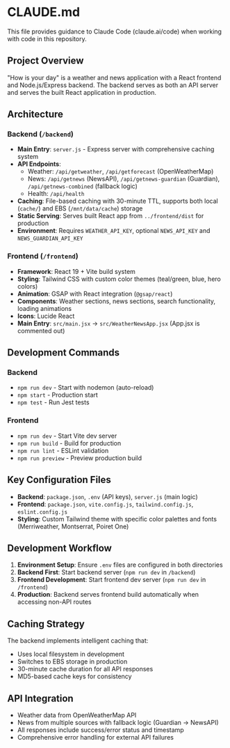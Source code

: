 # CLAUDE.md

This file provides guidance to Claude Code (claude.ai/code) when working with code in this repository.

## Project Overview

"How is your day" is a weather and news application with a React frontend and Node.js/Express backend. The backend serves as both an API server and serves the built React application in production.

## Architecture

### Backend (`/backend`)
- **Main Entry**: `server.js` - Express server with comprehensive caching system
- **API Endpoints**: 
  - Weather: `/api/getweather`, `/api/getforecast` (OpenWeatherMap)
  - News: `/api/getnews` (NewsAPI), `/api/getnews-guardian` (Guardian), `/api/getnews-combined` (fallback logic)
  - Health: `/api/health`
- **Caching**: File-based caching with 30-minute TTL, supports both local (`cache/`) and EBS (`/mnt/data/cache`) storage
- **Static Serving**: Serves built React app from `../frontend/dist` for production
- **Environment**: Requires `WEATHER_API_KEY`, optional `NEWS_API_KEY` and `NEWS_GUARDIAN_API_KEY`

### Frontend (`/frontend`)
- **Framework**: React 19 + Vite build system
- **Styling**: Tailwind CSS with custom color themes (teal/green, blue, hero colors)
- **Animation**: GSAP with React integration (`@gsap/react`)
- **Components**: Weather sections, news sections, search functionality, loading animations
- **Icons**: Lucide React
- **Main Entry**: `src/main.jsx` → `src/WeatherNewsApp.jsx` (App.jsx is commented out)

## Development Commands

### Backend
- `npm run dev` - Start with nodemon (auto-reload)
- `npm start` - Production start
- `npm test` - Run Jest tests

### Frontend  
- `npm run dev` - Start Vite dev server
- `npm run build` - Build for production
- `npm run lint` - ESLint validation
- `npm run preview` - Preview production build

## Key Configuration Files

- **Backend**: `package.json`, `.env` (API keys), `server.js` (main logic)
- **Frontend**: `package.json`, `vite.config.js`, `tailwind.config.js`, `eslint.config.js`
- **Styling**: Custom Tailwind theme with specific color palettes and fonts (Merriweather, Montserrat, Poiret One)

## Development Workflow

1. **Environment Setup**: Ensure `.env` files are configured in both directories
2. **Backend First**: Start backend server (`npm run dev` in `/backend`) 
3. **Frontend Development**: Start frontend dev server (`npm run dev` in `/frontend`)
4. **Production**: Backend serves frontend build automatically when accessing non-API routes

## Caching Strategy

The backend implements intelligent caching that:
- Uses local filesystem in development
- Switches to EBS storage in production
- 30-minute cache duration for all API responses
- MD5-based cache keys for consistency

## API Integration

- Weather data from OpenWeatherMap API
- News from multiple sources with fallback logic (Guardian → NewsAPI)
- All responses include success/error status and timestamp
- Comprehensive error handling for external API failures